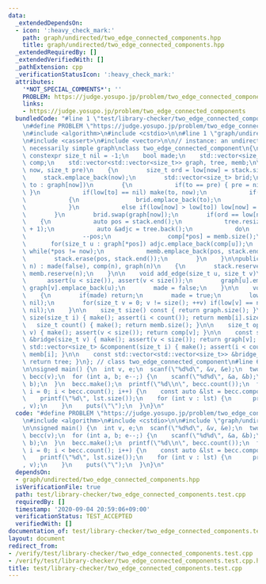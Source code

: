 ```yaml
---
data:
  _extendedDependsOn:
  - icon: ':heavy_check_mark:'
    path: graph/undirected/two_edge_connected_components.hpp
    title: graph/undirected/two_edge_connected_components.hpp
  _extendedRequiredBy: []
  _extendedVerifiedWith: []
  _pathExtension: cpp
  _verificationStatusIcon: ':heavy_check_mark:'
  attributes:
    '*NOT_SPECIAL_COMMENTS*': ''
    PROBLEM: https://judge.yosupo.jp/problem/two_edge_connected_components
    links:
    - https://judge.yosupo.jp/problem/two_edge_connected_components
  bundledCode: "#line 1 \"test/library-checker/two_edge_connected_components.test.cpp\"\
    \n#define PROBLEM \"https://judge.yosupo.jp/problem/two_edge_connected_components\"\
    \n#include <algorithm>\n#include <cstdio>\n\n#line 1 \"graph/undirected/two_edge_connected_components.hpp\"\
    \n#include <cassert>\n#include <vector>\n\n// instance: an undirected and not\
    \ necessarily simple graph\nclass two_edge_connected_component\n{\n    static\
    \ constexpr size_t nil = -1;\n    bool made;\n    std::vector<size_t> stack, low,\
    \ comp;\n    std::vector<std::vector<size_t>> graph, tree, memb;\n\n    void make(size_t\
    \ now, size_t pre)\n    {\n        size_t ord = low[now] = stack.size();\n   \
    \     stack.emplace_back(now);\n        std::vector<size_t> brid;\n        for(size_t\
    \ to : graph[now])\n        {\n            if(to == pre) { pre = nil; continue;\
    \ }\n            if(low[to] == nil) make(to, now);\n            if(low[to] > ord)\n\
    \            {\n                brid.emplace_back(to);\n                graph[to].emplace_back(now);\n\
    \            }\n            else if(low[now] > low[to]) low[now] = low[to];\n\
    \        }\n        brid.swap(graph[now]);\n        if(ord == low[now])\n    \
    \    {\n            auto pos = stack.end();\n            tree.resize(tree.size()\
    \ + 1);\n            auto &adjc = tree.back();\n            do\n            {\n\
    \                --pos;\n                comp[*pos] = memb.size();\n         \
    \       for(size_t u : graph[*pos]) adjc.emplace_back(comp[u]);\n            }\
    \ while(*pos != now);\n            memb.emplace_back(pos, stack.end());\n    \
    \        stack.erase(pos, stack.end());\n        }\n    }\n\npublic:\n    two_edge_connected_component(size_t\
    \ n) : made(false), comp(n), graph(n)\n    {\n        stack.reserve(n), tree.reserve(n),\
    \ memb.reserve(n);\n    }\n\n    void add_edge(size_t u, size_t v)\n    {\n  \
    \      assert(u < size()), assert(v < size());\n        graph[u].emplace_back(v),\
    \ graph[v].emplace_back(u);\n        made = false;\n    }\n\n    void make()\n\
    \    {\n        if(made) return;\n        made = true;\n        low.assign(size(),\
    \ nil);\n        for(size_t v = 0; v != size(); ++v) if(low[v] == nil) make(v,\
    \ nil);\n    }\n\n    size_t size() const { return graph.size(); }\n\n    size_t\
    \ size(size_t i) { make(); assert(i < count()); return memb[i].size(); }\n\n \
    \   size_t count() { make(); return memb.size(); }\n\n    size_t operator[](size_t\
    \ v) { make(); assert(v < size()); return comp[v]; }\n\n    const std::vector<size_t>\
    \ &bridge(size_t v) { make(); assert(v < size()); return graph[v]; }\n\n    const\
    \ std::vector<size_t> &component(size_t i) { make(); assert(i < count()); return\
    \ memb[i]; }\n\n    const std::vector<std::vector<size_t>> &bridge_tree() { make();\
    \ return tree; }\n}; // class two_edge_connected_component\n#line 6 \"test/library-checker/two_edge_connected_components.test.cpp\"\
    \n\nsigned main() {\n  int v, e;\n  scanf(\"%d%d\", &v, &e);\n  two_edge_connected_component\
    \ becc(v);\n  for (int a, b; e--;) {\n    scanf(\"%d%d\", &a, &b);\n    becc.add_edge(a,\
    \ b);\n  }\n  becc.make();\n  printf(\"%d\\n\", becc.count());\n  for (size_t\
    \ i = 0; i < becc.count(); i++) {\n    const auto &lst = becc.component(i);\n\
    \    printf(\"%d\", lst.size());\n    for (int v : lst) {\n      printf(\" %d\"\
    , v);\n    }\n    puts(\"\");\n  }\n}\n"
  code: "#define PROBLEM \"https://judge.yosupo.jp/problem/two_edge_connected_components\"\
    \n#include <algorithm>\n#include <cstdio>\n\n#include \"graph/undirected/two_edge_connected_components.hpp\"\
    \n\nsigned main() {\n  int v, e;\n  scanf(\"%d%d\", &v, &e);\n  two_edge_connected_component\
    \ becc(v);\n  for (int a, b; e--;) {\n    scanf(\"%d%d\", &a, &b);\n    becc.add_edge(a,\
    \ b);\n  }\n  becc.make();\n  printf(\"%d\\n\", becc.count());\n  for (size_t\
    \ i = 0; i < becc.count(); i++) {\n    const auto &lst = becc.component(i);\n\
    \    printf(\"%d\", lst.size());\n    for (int v : lst) {\n      printf(\" %d\"\
    , v);\n    }\n    puts(\"\");\n  }\n}\n"
  dependsOn:
  - graph/undirected/two_edge_connected_components.hpp
  isVerificationFile: true
  path: test/library-checker/two_edge_connected_components.test.cpp
  requiredBy: []
  timestamp: '2020-09-04 20:59:06+09:00'
  verificationStatus: TEST_ACCEPTED
  verifiedWith: []
documentation_of: test/library-checker/two_edge_connected_components.test.cpp
layout: document
redirect_from:
- /verify/test/library-checker/two_edge_connected_components.test.cpp
- /verify/test/library-checker/two_edge_connected_components.test.cpp.html
title: test/library-checker/two_edge_connected_components.test.cpp
---
```

